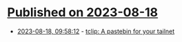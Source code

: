 # [Published on 2023-08-18](index.md)

* [2023-08-18, 09:58:12](https://lobste.rs/s/tfnwv2/tclip_pastebin_for_your_tailnet) - [tclip: A pastebin for your tailnet](https://tailscale.dev/blog/tclip)
